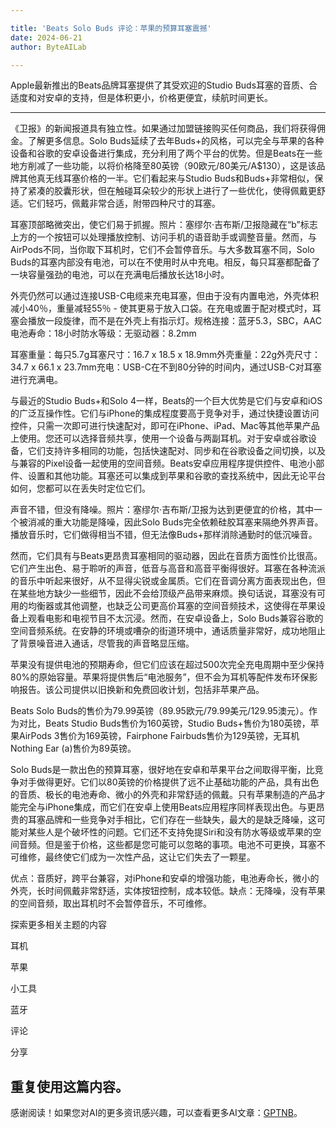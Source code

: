 ```yaml
---

title: 'Beats Solo Buds 评论：苹果的预算耳塞震撼'
date: 2024-06-21
author: ByteAILab

---
```


Apple最新推出的Beats品牌耳塞提供了其受欢迎的Studio Buds耳塞的音质、合适度和对安卓的支持，但是体积更小，价格更便宜，续航时间更长。

---
《卫报》的新闻报道具有独立性。如果通过加盟链接购买任何商品，我们将获得佣金。了解更多信息。Solo Buds延续了去年Buds+的风格，可以完全与苹果的各种设备和谷歌的安卓设备进行集成，充分利用了两个平台的优势。但是Beats在一些地方削减了一些功能，以将价格降至80英镑（90欧元/80美元/A$130），这是该品牌其他真无线耳塞价格的一半。它们看起来与Studio Buds和Buds+非常相似，保持了紧凑的胶囊形状，但在触碰耳朵较少的形状上进行了一些优化，使得佩戴更舒适。它们轻巧，佩戴非常合适，附带四种尺寸的耳塞。

耳塞顶部略微突出，使它们易于抓握。照片：塞缪尔·吉布斯/卫报隐藏在“b”标志上方的一个按钮可以处理播放控制、访问手机的语音助手或调整音量。然而，与AirPods不同，当你取下耳机时，它们不会暂停音乐。与大多数耳塞不同，Solo Buds的耳塞内部没有电池，可以在不使用时从中充电。相反，每只耳塞都配备了一块容量强劲的电池，可以在充满电后播放长达18小时。

外壳仍然可以通过连接USB-C电缆来充电耳塞，但由于没有内置电池，外壳体积减小40％，重量减轻55％ - 使其更易于放入口袋。在充电或置于配对模式时，耳塞会播放一段旋律，而不是在外壳上有指示灯。规格连接：蓝牙5.3，SBC，AAC电池寿命：18小时防水等级：无驱动器：8.2mm

耳塞重量：每只5.7g耳塞尺寸：16.7 x 18.5 x 18.9mm外壳重量：22g外壳尺寸：34.7 x 66.1 x 23.7mm充电：USB-C在不到80分钟的时间内，通过USB-C对耳塞进行充满电。

与最近的Studio Buds+和Solo 4一样，Beats的一个巨大优势是它们与安卓和iOS的广泛互操作性。它们与iPhone的集成程度要高于竞争对手，通过快捷设置访问控件，只需一次即可进行快速配对，即可在iPhone、iPad、Mac等其他苹果产品上使用。您还可以选择音频共享，使用一个设备与两副耳机。对于安卓或谷歌设备，它们支持许多相同的功能，包括快速配对、同步和在谷歌设备之间切换，以及与兼容的Pixel设备一起使用的空间音频。Beats安卓应用程序提供控件、电池小部件、设置和其他功能。耳塞还可以集成到苹果和谷歌的查找系统中，因此无论平台如何，您都可以在丢失时定位它们。

声音不错，但没有降噪。照片：塞缪尔·吉布斯/卫报为达到更便宜的价格，其中一个被消减的重大功能是降噪，因此Solo Buds完全依赖硅胶耳塞来隔绝外界声音。播放音乐时，它们做得相当不错，但无法像Buds+那样消除通勤时的低沉噪音。

然而，它们具有与Beats更昂贵耳塞相同的驱动器，因此在音质方面性价比很高。它们产生出色、易于聆听的声音，低音与高音和高音平衡得很好。耳塞在各种流派的音乐中听起来很好，从不显得尖锐或金属质。它们在音调分离方面表现出色，但在某些地方缺少一些细节，因此不会给顶级产品带来麻烦。换句话说，耳塞没有可用的均衡器或其他调整，也缺乏公司更高价耳塞的空间音频技术，这使得在苹果设备上观看电影和电视节目不太沉浸。然而，在安卓设备上，Solo Buds兼容谷歌的空间音频系统。在安静的环境或嘈杂的街道环境中，通话质量非常好，成功地阻止了背景噪音进入通话，尽管我的声音略显压缩。

苹果没有提供电池的预期寿命，但它们应该在超过500次完全充电周期中至少保持80%的原始容量。苹果将提供售后“电池服务”，但不会为耳机等配件发布环保影响报告。该公司提供以旧换新和免费回收计划，包括非苹果产品。

Beats Solo Buds的售价为79.99英镑（89.95欧元/79.99美元/129.95澳元）。作为对比，Beats Studio Buds售价为160英镑，Studio Buds+售价为180英镑，苹果AirPods 3售价为169英镑，Fairphone Fairbuds售价为129英镑，无耳机Nothing Ear (a)售价为89英镑。

Solo Buds是一款出色的预算耳塞，很好地在安卓和苹果平台之间取得平衡，比竞争对手做得更好。它们以80英镑的价格提供了远不止基础功能的产品，具有出色的音质、极长的电池寿命、微小的外壳和非常舒适的佩戴。只有苹果制造的产品才能完全与iPhone集成，而它们在安卓上使用Beats应用程序同样表现出色。与更昂贵的耳塞品牌和一些竞争对手相比，它们存在一些缺失，最大的是缺乏降噪，这可能对某些人是个破坏性的问题。它们还不支持免提Siri和没有防水等级或苹果的空间音频。但是鉴于价格，这些都是您可能可以忽略的事项。电池不可更换，耳塞不可维修，最终使它们成为一次性产品，这让它们失去了一颗星。

优点：音质好，跨平台兼容，对iPhone和安卓的增强功能，电池寿命长，微小的外壳，长时间佩戴非常舒适，实体按钮控制，成本较低。缺点：无降噪，没有苹果的空间音频，取出耳机时不会暂停音乐，不可维修。

探索更多相关主题的内容

耳机

苹果

小工具

蓝牙

评论

分享

重复使用这篇内容。
---
感谢阅读！如果您对AI的更多资讯感兴趣，可以查看更多AI文章：[GPTNB](https://gptnb.com)。